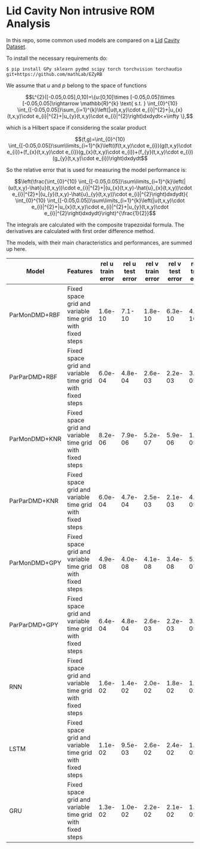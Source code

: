 # Lid Cavity Non intrusive ROM Analysis
In this repo, some common used models are compared on a [Lid](https://github.com/guglielmopadula/LidCavity) [Cavity](https://github.com/guglielmopadula/LidCavity) [Dataset](https://github.com/guglielmopadula/LidCavity).

To install the necessary requirements do:

    $ pip install GPy sklearn pydmd scipy torch torchvision torchaudio git+https://github.com/mathLab/EZyRB 


We assume that $u$ and $p$ belong to the space of functions 
```math
L^{2}([-0.05,0.05],0,10)=\{u:[0,10]\times [-0.05,0.05]\times [-0.05,0.05]\rightarrow \mathbb{R}^{k} \text{ s.t. } \int_{0}^{10} \int_{[-0.05,0.05]}\sum_{i=1}^{k}\left(|u(t,x,y)\cdot e_{i}|^{2}+|u_{x}(t,x,y)\cdot e_{i}|^{2}+|u_{y}(t,x,y)\cdot e_{i}|^{2}\right)dxdydt<+\infty \},
```
which is a Hilbert space if considering the scalar product
```math
(f,g)=\int_{0}^{10} \int_{[-0.05,0.05]}\sum\limits_{i=1}^{k}\left((f(t,x,y)\cdot e_{i})(g(t,x,y)\cdot e_{i})+(f_{x}(t,x,y)\cdot e_{i})(g_{x}(t,x,y)\cdot e_{i})+(f_{y}(t,x,y)\cdot e_{i})(g_{y}(t,x,y)\cdot e_{i})\right)dxdydt
```



So the relative error that is used for measuring the model performance is:

```math
\left(\frac{\int_{0}^{10} \int_{[-0.05,0.05]}\sum\limits_{i=1}^{k}\left(|(u(t,x,y)-\hat{u}(t,x,y))\cdot e_{i}|^{2}+|(u_{x}(t,x,y)-\hat{u}_{x}(t,x,y))\cdot e_{i}|^{2}+|(u_{y}(t,x,y)-\hat{u}_{y}(t,x,y))\cdot e_{i}|^{2}\right)dxdydt}{ \int_{0}^{10} \int_{[-0.05,0.05]}\sum\limits_{i=1}^{k}\left(|u(t,x,y)\cdot e_{i}|^{2}+|u_{x}(t,x,y)\cdot e_{i}|^{2}+|u_{y}(t,x,y)\cdot e_{i}|^{2}\right)dxdydt}\right)^{\frac{1}{2}}
```


The integrals are calculated with the composite trapezoidal formula.
The derivatives are calculated with first order difference method.

The models, with their main characteristics and 
performances, are summed up here.


|   Model     |         Features                                       |rel u train error|rel u test error|rel v train error|rel v test error|rel p train error|rel p test error| 
|-------------|--------------------------------------------------------|-----------------|----------------|-----------------|----------------|-----------------|----------------|
|ParMonDMD+RBF|Fixed space grid and variable time grid with fixed steps|1.6e-10          |7.1-10          |1.8e-10          |6.3e-10         |4.4e-10          |2.3e-08         |
|ParParDMD+RBF|Fixed space grid and variable time grid with fixed steps|6.0e-04          |4.8e-04         |2.6e-03          |2.2e-03         |3.6e-05          |3.4e-05         |
|ParMonDMD+KNR|Fixed space grid and variable time grid with fixed steps|8.2e-06          |7.9e-06         |5.2e-07          |5.9e-06         |1.0e-05          |1.2e-05         |
|ParParDMD+KNR|Fixed space grid and variable time grid with fixed steps|6.0e-04          |4.7e-04         |2.5e-03          |2.1e-03         |4.6e-05          |4.6e-05         |
|ParMonDMD+GPY|Fixed space grid and variable time grid with fixed steps|4.9e-08          |4.0e-08         |4.1e-08          |3.4e-08         |5.1e-07          |4.1e-07         |
|ParParDMD+GPY|Fixed space grid and variable time grid with fixed steps|6.4e-04          |4.8e-04         |2.6e-03          |2.2e-03         |3.6e-05          |3.4e-05         |
|RNN          |Fixed space grid and variable time grid with fixed steps|1.6e-02          |1.4e-02         |2.0e-02          |1.8e-02         |1.6e-02          |1.3e-02         |
|LSTM         |Fixed space grid and variable time grid with fixed steps|1.1e-02          |9.5e-03         |2.6e-02          |2.4e-02         |1.5e-02          |1.2e-02         |
|GRU          |Fixed space grid and variable time grid with fixed steps|1.3e-02          |1.0e-02         |2.2e-02          |2.1e-02         |1.1e-02          |7.9e-03         |

